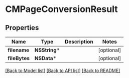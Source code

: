 # CMPageConversionResult

## Properties
Name | Type | Description | Notes
------------ | ------------- | ------------- | -------------
**filename** | **NSString*** |  | [optional] 
**fileBytes** | **NSData*** |  | [optional] 

[[Back to Model list]](../README.md#documentation-for-models) [[Back to API list]](../README.md#documentation-for-api-endpoints) [[Back to README]](../README.md)


